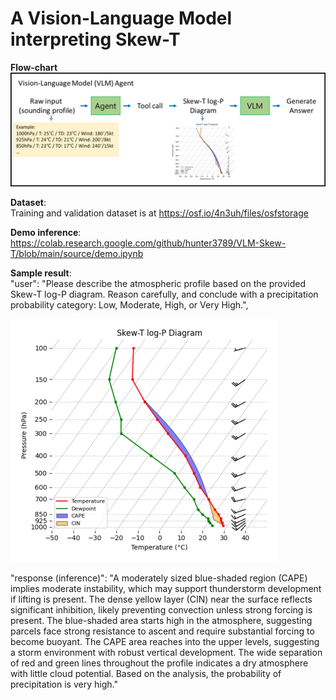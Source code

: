 # A Vision-Language Model interpreting Skew-T

**Flow-chart**  
![Flowchart](Flowchart.png)

**Dataset**:  
Training and validation dataset is at https://osf.io/4n3uh/files/osfstorage

**Demo inference**:   
https://colab.research.google.com/github/hunter3789/VLM-Skew-T/blob/main/source/demo.ipynb
  
**Sample result**:  
"user": "Please describe the atmospheric profile based on the provided Skew-T log-P diagram. Reason carefully, and conclude with a precipitation probability category: Low, Moderate, High, or Very High.",  

![sample](sample_skew.png)  

"response (inference)": "A moderately sized blue-shaded region (CAPE) implies moderate instability, which may support thunderstorm development if lifting is present.
The dense yellow layer (CIN) near the surface reflects significant inhibition, likely preventing convection unless strong forcing is present.
The blue-shaded area starts high in the atmosphere, suggesting parcels face strong resistance to ascent and require substantial forcing to become buoyant.
The CAPE area reaches into the upper levels, suggesting a storm environment with robust vertical development.
The wide separation of red and green lines throughout the profile indicates a dry atmosphere with little cloud potential.
Based on the analysis, the probability of precipitation is very high."
